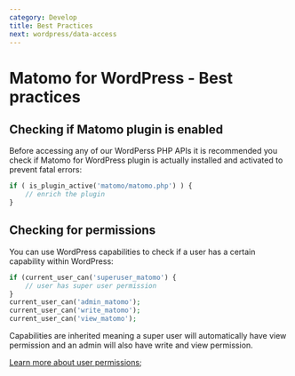 ```yaml
---
category: Develop
title: Best Practices
next: wordpress/data-access
---
```

# Matomo for WordPress - Best practices

## Checking if Matomo plugin is enabled

Before accessing any of our WordPerss PHP APIs it is recommended you check if Matomo for WordPress plugin is actually
installed and activated to prevent fatal errors:

```php
if ( is_plugin_active('matomo/matomo.php') ) {
    // enrich the plugin
}
```

## Checking for permissions

You can use WordPress capabilities to check if a user has a certain capability within WordPress:

```php
if (current_user_can('superuser_matomo') {
    // user has super user permission
}
current_user_can('admin_matomo');
current_user_can('write_matomo');
current_user_can('view_matomo');
```

Capabilities are inherited meaning a super user will automatically have view permission and an admin will also have write and view permission.

[Learn more about user permissions](https://developer.matomo/guides/permissions);